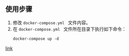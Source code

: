## 使用步骤
1. 修改 `docker-compose.yml ` 文件内容。
2. 在 `docker-compose.yml ` 文件所在目录下执行如下命令：
    ```
    docker-compose up -d
    ```
[link](https://github.com/fjcanyue/gitlab-ce-zh)